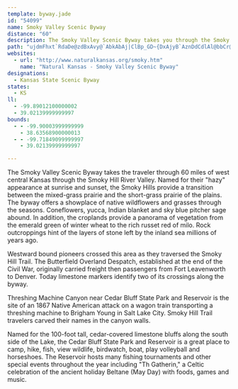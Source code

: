 ```yaml
---
template: byway.jade
id: "54099"
name: Smoky Valley Scenic Byway
distance: "60"
description: The Smoky Valley Scenic Byway takes you through the Smoky Hill River Valley in west central Kansas.
path: "ujdmFhxt`RdaDe@zdBxAvy@`AbkAbAj|ClBp_GD~{DxAjyB`AznDdCdlAl@bbCr@bN\\~Fr@vi@pLbGhAdM~AhMn@|WXrsHlEtKP|gGfD~eAx@hhB~@fKPgTstEk@iQOsIC}MN}dBuA{{Eo@orIYasB_bBw@wpAiAasC_D_DW_B[iA_@sC_BgCmB}GeJiAiAiCeBsAq@mCu@mEc@gpBaAipA]mq@c@gDc@_GoBqAO_BJyFfBiARoAHccAk@}EaA_Bs@sBwAe^w\\iBmAmB_A_Bg@wFeAq]yF}Fs@sB?oGr@yZlFsCbAkHfFoAh@wg@j@_`@PkALsy@xZmAZ_BLqz@YchGyFsjA{AmFCoAF_B^cBbAy@t@w@jAa@~@s@lCYjBGhK@p`AIfBUpBmAnDe@x@cAdAyBvAcC`@_CD_~D_@yfCs@atAF{fB\\cQIijAaAkrAeB"
websites: 
  - url: "http://www.naturalkansas.org/smoky.htm"
    name: "Natural Kansas - Smoky Valley Scenic Byway"
designations: 
  - Kansas State Scenic Byway
states: 
  - KS
ll: 
  - -99.89012100000002
  - 39.02139999999997
bounds: 
  - - -99.90003999999999
    - 38.63568900000013
  - - -99.71849099999997
    - 39.02139999999997

---
```


<p>The Smoky Valley Scenic Byway takes the traveler through 60 miles of west central Kansas through the Smoky Hill River Valley. Named for their "hazy" appearance at sunrise and sunset, the Smoky Hills provide a transition between the mixed-grass prairie and the short-grass prairie of the plains. The byway offers a showplace of native wildflowers and grasses through the seasons. Coneflowers, yucca, Indian blanket and sky blue pitcher sage abound. In addition, the croplands provide a panorama of vegetation from the emerald green of winter wheat to the rich russet red of milo. Rock outcroppings hint of the layers of stone left by the inland sea millions of years ago.</p>
<p>Westward bound pioneers crossed this area as they traversed the Smoky Hill Trail. The Butterfield Overland Despatch, established at the end of the Civil War, originally carried freight then passengers from Fort Leavenworth to Denver. Today limestone markers identify two of its crossings along the byway.</p>
<p>Threshing Machine Canyon near Cedar Bluff State Park and Reservoir is the site of an 1867 Native American attack on a wagon train transporting a threshing machine to Brigham Young in Salt Lake City. Smoky Hill Trail travelers carved their names in the canyon walls.</p>
<p>Named for the 100-foot tall, cedar-covered limestone bluffs along the south side of the Lake, the Cedar Bluff State Park and Reservoir is a great place to camp, hike, fish, view wildlife, birdwatch, boat, play volleyball and horseshoes. The Reservoir hosts many fishing tournaments and other special events throughout the year including "Th Gatherin," a Celtic celebration of the ancient holiday Beltane (May Day) with foods, games and music.</p>
